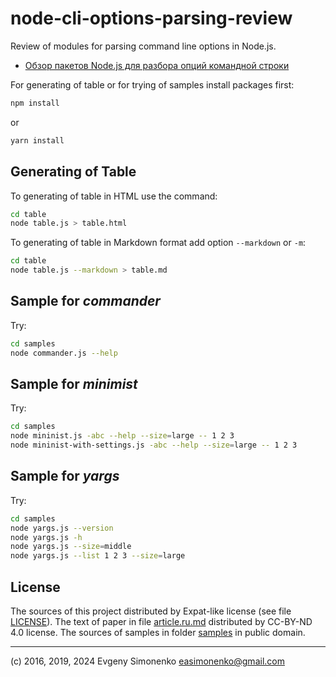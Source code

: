 # node-cli-options-parsing-review

Review of modules for parsing command line options in Node.js.

* [Обзор пакетов Node.js для разбора опций командной строки](./article.ru.md)

For generating of table or for trying of samples install packages first:

``` sh
npm install
```

or

``` sh
yarn install
```

## Generating of Table

To generating of table in HTML use the command:

``` sh
cd table
node table.js > table.html
```

To generating of table in Markdown format add option `--markdown` or `-m`:

``` sh
cd table
node table.js --markdown > table.md
```

## Sample for *commander*

Try:

``` sh
cd samples
node commander.js --help
```

## Sample for *minimist*

Try:

``` sh
cd samples
node mininist.js -abc --help --size=large -- 1 2 3
node mininist-with-settings.js -abc --help --size=large -- 1 2 3
```

## Sample for *yargs*

Try:

``` sh
cd samples
node yargs.js --version
node yargs.js -h
node yargs.js --size=middle
node yargs.js --list 1 2 3 --size=large
```

## License

The sources of this project distributed by Expat-like license (see file [LICENSE](./LICENSE)). The text of paper in file [article.ru.md](./article.ru.md) distributed by CC-BY-ND 4.0 license. The sources of samples in folder [samples](./samples) in public domain.

***

(c) 2016, 2019, 2024 Evgeny Simonenko <easimonenko@gmail.com>
